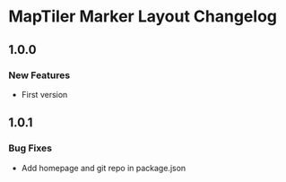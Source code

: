 # MapTiler Marker Layout Changelog

## 1.0.0
### New Features
- First version

## 1.0.1
### Bug Fixes
- Add homepage and git repo in package.json